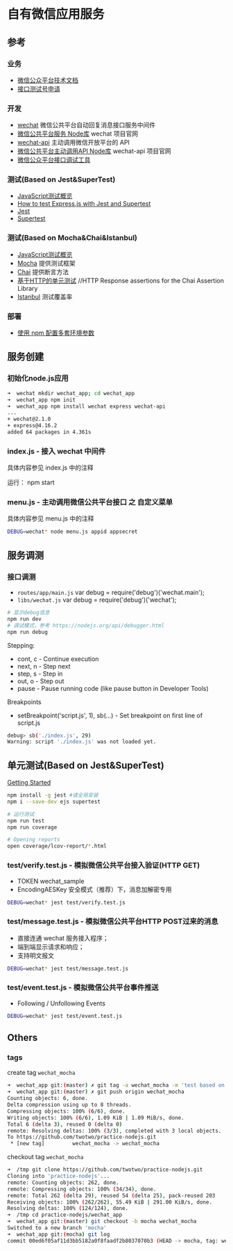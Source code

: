 # 自有微信应用服务

## 参考

### 业务
* [微信公众平台技术文档](https://mp.weixin.qq.com/wiki)
* [接口测试号申请](https://mp.weixin.qq.com/wiki?t=resource/res_main&id=mp1421137522)

### 开发
* [wechat](https://www.npmjs.com/package/wechat) 微信公共平台自动回复消息接口服务中间件
* [微信公共平台服务 Node库](http://doxmate.cool/node-webot/wechat/) wechat 项目官网
* [wechat-api](https://www.npmjs.com/package/wechat-api) 主动调用微信开放平台的 API
* [微信公共平台主动调用API Node库](http://doxmate.cool/node-webot/wechat-api/) wechat-api 项目官网
* [微信公众平台接口调试工具](https://mp.weixin.qq.com/debug)

### 测试(Based on Jest&SuperTest)
* [JavaScript测试概览](http://wiki.li3huo.com/JavaScript_Testing_Overview#Jest)
* [How to test Express.js with Jest and Supertest](http://www.albertgao.xyz/2017/05/24/how-to-test-expressjs-with-jest-and-supertest/)
* [Jest](https://facebook.github.io/jest/)
* [Supertest](https://github.com/visionmedia/supertest)

### 测试(Based on Mocha&Chai&Istanbul)
* [JavaScript测试概览](http://wiki.li3huo.com/JavaScript_Testing_Overview#Mocha)
* [Mocha](https://mochajs.org) 提供测试框架
* [Chai](https://github.com/chaijs/chai) 提供断言方法
* [基于HTTP的单元测试](https://github.com/chaijs/chai-http) //HTTP Response assertions for the Chai Assertion Library
* [Istanbul](https://github.com/gotwarlost/istanbul) 测试覆盖率

### 部署
* [使用 npm 配置多套环境参数](../npm-dev-qa-prod.md)

## 服务创建

### 初始化node.js应用

```bash
➜  wechat mkdir wechat_app; cd wechat_app
➜  wechat_app npm init
➜  wechat_app npm install wechat express wechat-api
...
+ wechat@2.1.0
+ express@4.16.2
added 64 packages in 4.361s
```

### index.js - 接入 wechat 中间件

具体内容参见 index.js 中的注释

运行： npm start

### menu.js - 主动调用微信公共平台接口 之 自定义菜单

具体内容参见 menu.js 中的注释

```bash
DEBUG=wechat* node menu.js appid appsecret
```

## 服务调测

### 接口调测

* `routes/app/main.js` var debug = require('debug')('wechat.main');
* `libs/wechat.js` var debug = require('debug')('wechat');

```bash
# 显示debug信息
npm run dev
# 调试模式，参考 https://nodejs.org/api/debugger.html
npm run debug
```

Stepping: 
* cont, c - Continue execution
* next, n - Step next
* step, s - Step in
* out, o - Step out
* pause - Pause running code (like pause button in Developer Tools)

Breakpoints
* setBreakpoint('script.js', 1), sb(...) - Set breakpoint on first line of script.js

```bash
debug> sb('./index.js', 29)
Warning: script './index.js' was not loaded yet.
```

## 单元测试(Based on Jest&SuperTest)
[Getting Started](https://facebook.github.io/jest/docs/en/getting-started.html)

```bash
npm install -g jest #请全局安装
npm i --save-dev ejs supertest

# 运行测试
npm run test
npm run coverage

# Opening reports
open coverage/lcov-report/*.html
```

### test/verify.test.js - 模拟微信公共平台接入验证(HTTP GET)

* TOKEN wechat_sample
* EncodingAESKey 安全模式（推荐）下，消息加解密专用

```bash
DEBUG=wechat* jest test/verify.test.js
```

### test/message.test.js - 模拟微信公共平台HTTP POST过来的消息

* 直接连通 wechat 服务接入程序；
* 端到端显示请求和响应；
* 支持明文报文

```bash
DEBUG=wechat* jest test/message.test.js
```

### test/event.test.js - 模拟微信公共平台事件推送

* Following / Unfollowing Events


```bash
DEBUG=wechat* jest test/event.test.js
```


## Others

### tags

create tag `wechat_mocha`

```bash
➜  wechat_app git:(master) ✗ git tag -a wechat_mocha -m 'test based on mocha'
➜  wechat_app git:(master) ✗ git push origin wechat_mocha
Counting objects: 6, done.
Delta compression using up to 8 threads.
Compressing objects: 100% (6/6), done.
Writing objects: 100% (6/6), 1.09 KiB | 1.09 MiB/s, done.
Total 6 (delta 3), reused 0 (delta 0)
remote: Resolving deltas: 100% (3/3), completed with 3 local objects.
To https://github.com/twotwo/practice-nodejs.git
 * [new tag]         wechat_mocha -> wechat_mocha
```

checkout tag `wechat_mocha`

```bash
➜  /tmp git clone https://github.com/twotwo/practice-nodejs.git
Cloning into 'practice-nodejs'...
remote: Counting objects: 262, done.
remote: Compressing objects: 100% (34/34), done.
remote: Total 262 (delta 29), reused 54 (delta 25), pack-reused 203
Receiving objects: 100% (262/262), 55.49 KiB | 291.00 KiB/s, done.
Resolving deltas: 100% (124/124), done.
➜  /tmp cd practice-nodejs/wechat_app
➜  wechat_app git:(master) git checkout -b mocha wechat_mocha
Switched to a new branch 'mocha'
➜  wechat_app git:(mocha) git log
commit 00ed6f05af11d3bb5182a0f8faadf2b8037070b3 (HEAD -> mocha, tag: wechat_mocha)
```
